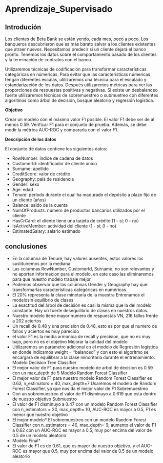 # Aprendizaje_Supervisado
## Introdución 
Los clientes de Beta Bank se están yendo, cada mes, poco a poco. Los banqueros descubrieron que es más barato salvar a los clientes existentes que atraer nuevos. Necesitamos predecir si un cliente dejará el banco pronto. Tenemos los datos sobre el comportamiento pasado de los clientes y la terminación de contratos con el banco.

Utilizaremos técnicas de codificación para transformar características categóricas en númericas. Para evitar que las características númericas tengan diferentes escalas, utilizaremos una técnica para el escalado y estandarización de los datos. Después utilizaremos métricas para ver las proporciones de respuestas positivas y negativas. Si existe un desbalanceo fuerte utilizaremos técnicas de sobremuestreo o submuetreo con diferentes algoritmos como árbol de decisión, bosque aleatorio y regresión logística.

**Objetivo**

Crear un modelo con el máximo valor F1 posible. El valor F1 debe ser de al menos 0.59. Verificar F1 para el conjunto de prueba. Además, se debe medir la métrica AUC-ROC y compararla con el valor F1.

**Descripción de los datos**

El conjunto de datos contiene los siguientes datos:

- RowNumber: índice de cadena de datos
- CustomerId: identificador de cliente único
- Surname: apellido
- CreditScore: valor de crédito
- Geography: país de residencia
- Gender: sexo
- Age: edad
- Tenure: período durante el cual ha madurado el depósito a plazo fijo de un cliente (años)
- Balance: saldo de la cuenta
- NumOfProducts: número de productos bancarios utilizados por el cliente
- HasCrCard: el cliente tiene una tarjeta de crédito (1 - sí; 0 - no)
- IsActiveMember: actividad del cliente (1 - sí; 0 - no)
- EstimatedSalary: salario estimado

## conclusiones

- En la columna de Tenure, hay valores ausentes, estos valores los sustituiremos por la mediana
- Las columnas RowNumber, CustomerId, Surname, no son relevantes y no aportan informacion para el modelo, en este caso las eliminaremos para que nuestro modelo trabaje mejor
- Podemos observar que las columnas Gender y Geography hay que transformarlas características categóricas en numéricas
- El 20% representa la clase minotaria de la muestra Entrenamos el modelosin equilibrio de clases
- La exactitud del árbol de decisión es casi la misma que la del modelo constante. Hay un fuerte desequilibrio de clases en nuestros datos.
- Nuestro modelo tiene mayor numero de respuestas VN, 216 fallos frente a 202 aciertos
- Un recall de 0.48 y una precision de 0.48, esto es por que el numero de fallos y aciertos es muy parecido
- el valor F1 es la media armonica de recall y precision, que no es muy bajo, pero no es el objetivo Mejorar la calidad del modelo
- Utilizaremos un parámetro adicional en el modelo de Regresión logística en donde indicamos weight = “balanced” y con esto el algoritmo se encargará de equilibrar a la clase minoritaria durante el entrenamiento. Modelo Decision Tree Classifier
- El mejor valor de F1 para nuestro modelo de arbol de decision es 0.59 con un max_depth de 5 Modelo Random Forest Classifier
- El mejor valor de F1 para nuestro modelo Random Forest Classifier es 0.63, n_estimators = 40, max_depth=7 Usaremos el modelo de Random Forest Classifier, ya que nos da el mejor valor de F1 Sobremuestreo
- Con un sobremuestreo el valor de F1 disminuyo a 0.619 que esta dentro de nuestro objetivo Submuestro
- El valor de F1 disminuyo a 0.47 con un modelo Random Forest Classifier con n_estimators = 20, max_depth= 10, AUC-ROC es mayor a 0.5, F1 es menor que nuestro objetivo
- El mejor modelo* El sobremuestreo con un modelo Random Forest Classifier con n_estimators = 40, max_depth= 9, aumento el valor de F1 a 0.62 con un AUC-ROC es mayor a 0.5, muy por encima del valor de 0.5 de un modelo aleatorio
- Modelo Final*
- El valor de F1 es de 0.61, que es mayor de nuestro objetivo, y el AUC-ROC es mayor que 0.5, muy por encima del valor de 0.5 de un modelo aleatorio

